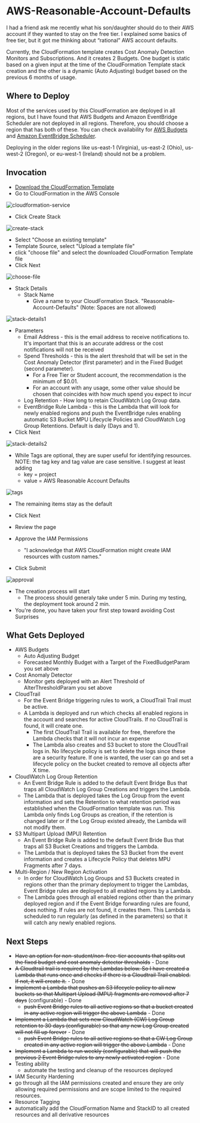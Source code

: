 # AWS-Reasonable-Account-Defaults

I had a friend ask me recently what his son/daughter should do to their AWS account if they wanted to stay on the free tier.
I explained some basics of free tier, but it got me thinking about “rational” AWS account defaults.

Currently, the CloudFormation template creates Cost Anomaly Detection Monitors and Subscriptions. And it creates 2 Budgets. One budget is static based on a given input at the time of the CloudFormation Template stack creation and the other is a dynamic (Auto Adjusting) budget based on the previous 6 months of usage.

## Where to Deploy
Most of the services used by this CloudFormation are deployed in all regions, but I have found that AWS Budgets and Amazon EventBridge Scheduler are not deployed in all regions. Therefore, you should choose a region that has both of these. You can check availability for [AWS Budgets](https://www.aws-services.info/budgets.html) and [Amazon EventBridge Scheduler](https://www.aws-services.info/scheduler.html).

Deploying in the older regions like us-east-1 (Virginia), us-east-2 (Ohio), us-west-2 (Oregon), or eu-west-1 (Ireland) should not be a problem.

## Invocation

- [Download the CloudFormation Template](https://github.com/dubrowin/AWS-Reasonable-Account-Defaults/blob/main/account-default-project-OVERALL.yaml)
- Go to CloudFormation in the AWS Console

![cloudformation-service](https://github.com/dubrowin/AWS-Reasonable-Account-Defaults/assets/19818673/1194ce86-a6b3-4829-a61f-f5ec82795a5a)

  
- Click Create Stack

![create-stack](https://github.com/dubrowin/AWS-Reasonable-Account-Defaults/assets/19818673/a627a88f-10a6-451d-a0e8-3adec1c61d9a)


  - Select "Choose an existing template"
  - Template Source, select "Upload a template file"
  - click "choose file" and select the downloaded CloudFormation Template file
  - Click Next

![choose-file](https://github.com/dubrowin/AWS-Reasonable-Account-Defaults/assets/19818673/6ea0cbf9-4fd0-412e-86c3-030eb50c872a)

- Stack Details
  - Stack Name
    - Give a name to your CloudFormation Stack. "Reasonable-Account-Defaults" (Note: Spaces are not allowed)

![stack-details1](https://github.com/dubrowin/AWS-Reasonable-Account-Defaults/assets/19818673/e33fa817-0a6a-46ef-bbd8-959830a86515)


  - Parameters
    - Email Address - this is the email address to receive notifications to. It's important that this is an accurate address or the cost notifications will not be received
    - Spend Thresholds - this is the alert threshold that will be set in the Cost Anomaly Detector (first parameter) and in the Fixed Budget (second parameter).
      - For a Free Tier or Student account, the recommendation is the minimum of $0.01.
      - For an account with any usage, some other value should be chosen that coincides with how much spend you expect to incur
    - Log Retention - How long to retain CloudWatch Log Group data.
    - EventBridge Rule Lambda - this is the Lambda that will look for newly enabled regions and push the EventBridge rules enabling automatic S3 Bucket MPU Lifecycle Policies and CloudWatch Log Group Retentions. Default is daily (Days and 1).
 - Click Next

![stack-details2](https://github.com/dubrowin/AWS-Reasonable-Account-Defaults/assets/19818673/7f8b59a4-ab94-473e-bf89-39bfbfa20260)


- While Tags are optional, they are super useful for identifying resources. NOTE: the tag key and tag value are case sensitive. I suggest at least adding
  - key = project
  - value = AWS Reasonable Account Defaults

 ![tags](https://github.com/dubrowin/AWS-Reasonable-Account-Defaults/assets/19818673/f2afc6e5-eb94-484a-ade1-eb085751bd0a)

  
- The remaining items stay as the default
- Click Next

  
- Review the page
- Approve the IAM Permissions
  - "I acknowledge that AWS CloudFormation might create IAM resources with custom names."
- Click Submit

![approval](https://github.com/dubrowin/AWS-Reasonable-Account-Defaults/assets/19818673/1ff5f113-9be4-49fb-a08b-6f814a2fd97e)

  
- The creation process will start
  - The process should generaly take under 5 min. During my testing, the deployment took around 2 min.
- You're done, you have taken your first step toward avoiding Cost Surprises

## What Gets Deployed
- AWS Budgets
  - Auto Adjusting Budget
  - Forecasted Monthly Budget with a Target of the FixedBudgetParam you set above
- Cost Anomaly Detector
  - Monitor gets deployed with an Alert Threshold of AlterThresholdParam you set above
- CloudTrail
  - For the Event Bridge triggering rules to work, a CloudTrail Trail must be active.
  - A Lambda is deployed and run which checks all enabled regions in the account and searches for active CloudTrails. If no CloudTrail is found, it will create one.
    - The first CloudTrail Trail is available for free, therefore the Lambda checks that it will not incur an expense
    - The Lambda also creates and S3 bucket to store the CloudTrail logs in. No lifecycle policy is set to delete the logs since these are a security feature. If one is wanted, the user can go and set a lifecycle policy on the bucket created to remove all objects after X time.
- CloudWatch Log Group Retention
  - An Event Bridge Rule is added to the default Event Bridge Bus that traps all CloudWatch Log Group Creations and triggers the Lambda.
  - The Lambda that is deployed takes the Log Group from the event information and sets the Retention to what retention period was established when the CloudFormation template was run. This Lambda only finds Log Groups as creation, if the retention is changed later or if the Log Group existed already, the Lambda will not modify them.
- S3 Multipart Upload (MPU) Retention
  - An Event Bridge Rule is added to the default Event Bride Bus that traps all S3 Bucket Creations and triggers the Lambda.
  - The Lambda that is deployed takes the S3 Bucket from the event information and creates a Lifecycle Policy that deletes MPU Fragments after 7 days.
- Multi-Region / New Region Activation
  - In order for CloudWatch Log Groups and S3 Buckets created in regions other than the primary deployment to trigger the Lambdas, Event Bridge rules are deployed to all enabled regions by a Lambda.
  - The Lambda goes through all enabled regions other than the primary deployed region and if the Event Bridge forwarding rules are found, does nothing. If rules are not found, it creates them. This Lambda is scheduled to run regularly (as defined in the parameters) so that it will catch any newly enabled regions.
   
## Next Steps
- ~~Have an option for non-student/non-free-tier accounts that splits out the fixed budget and cost anomaly detector thresholds~~ - Done
- ~~A Cloudtrail trail is required by the Lambdas below. So I have created a Lambda that runs once and checks if there is a Cloudtrail Trail enabled. If not, it will create it.~~ - Done
- ~~Implement a Lambda that pushes an S3 lifecycle policy to all new buckets so that Multipart Upload (MPU) fragments are removed after 7 days~~ (configurable) - Done
  - ~~push Event Bridge rules to all active regions so that a bucket created in any active region will trigger the above Lambda~~ - Done
- ~~Implement a Lambda that sets new CloudWatch (CW) Log Group retention to 30 days (configurable) so that any new Log Group created will not fill up forever~~ - Done
  - ~~push Event Bridge rules to all active regions so that a CW Log Group created in any active region will trigger the above Lambda~~ - Done
- ~~Implement a Lambda to run weekly (configurable) that will push the previous 2 Event Bridge rules to any newly activated region~~ - Done
- Testing ability
  - automate the testing and cleanup of the resources deployed
- IAM Security Hardening
 - go through all the IAM permissions created and ensure they are only allowing required permissions and are scope limited to the required resources.
- Resource Tagging
 - automatically add the CloudFormation Name and StackID to all created resources and all derivative resources

